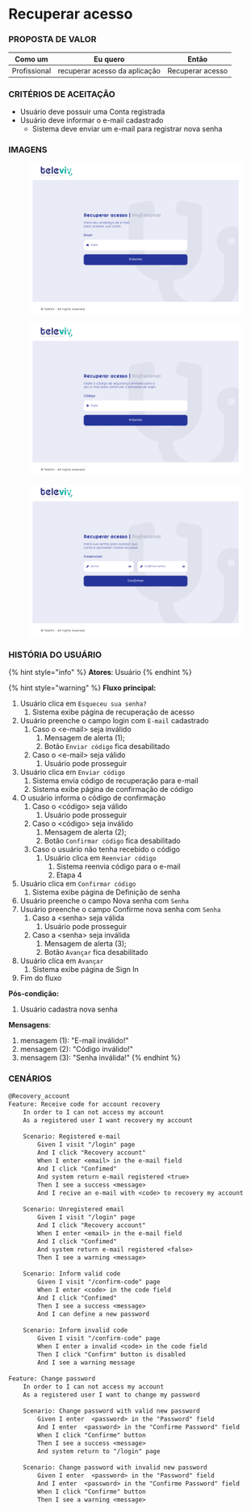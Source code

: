 # Recuperar acesso

### PROPOSTA DE VALOR

| Como um      | Eu quero                      | Então            |
| ------------ | ----------------------------- | ---------------- |
| Profissional | recuperar acesso da aplicação | Recuperar acesso |

### CRITÉRIOS DE ACEITAÇÃO

* Usuário deve possuir uma Conta registrada
* Usuário deve informar o e-mail cadastrado
  * Sistema deve enviar um e-mail para registrar nova senha

### IMAGENS

<figure><img src="../../../.gitbook/assets/Recuperar acesso - 1 (1).png" alt=""><figcaption></figcaption></figure>

<figure><img src="../../../.gitbook/assets/Recuperar acesso - 2 (1).png" alt=""><figcaption></figcaption></figure>

<figure><img src="../../../.gitbook/assets/Recuperar acesso - 3 (1).png" alt=""><figcaption></figcaption></figure>

### HISTÓRIA DO USUÁRIO

{% hint style="info" %}
**Atores**: Usuário
{% endhint %}

{% hint style="warning" %}
**Fluxo principal:**

1. Usuário clica em `Esqueceu sua senha?`
   1. Sistema exibe página de recuperação de acesso
2. Usuário preenche o campo login com `E-mail` cadastrado
   1. Caso o \<e-mail> seja inválido
      1. Mensagem de alerta (1);
      2. Botão `Enviar código` fica desabilitado
   2. Caso o \<e-mail> seja válido
      1. Usuário pode prosseguir
3. Usuário clica em `Enviar código`
   1. Sistema envia código de recuperação para e-mail
   2. Sistema exibe página de confirmação de código
4. O usuário informa o código de confirmação
   1. Caso o \<código> seja válido
      1. Usuário pode prosseguir
   2. Caso o \<código> seja inválido
      1. Mensagem de alerta (2);
      2. Botão `Confirmar código` fica desabilitado
   3. Caso o usuário não tenha recebido o código
      1. Usuário clica em `Reenviar código`
         1. Sistema reenvia código para o e-mail
         2. Etapa 4
5. Usuário clica em `Confirmar código`
   1. Sistema exibe página de Definição de senha
6. Usuário preenche o campo Nova senha com `Senha`
7. Usuário preenche o campo Confirme nova senha com `Senha`
   1. Caso a \<senha> seja válida
      1. Usuário pode prosseguir
   2. Caso a \<senha> seja inválida
      1. Mensagem de alerta (3);
      2. Botão `Avançar` fica desabilitado
8. Usuário clica em `Avançar`
   1. Sistema exibe página de Sign In
9. Fim do fluxo

**Pós-condição:**

1. Usuário cadastra nova senha

**Mensagens**:

1. mensagem (1): "E-mail inválido!"
2. mensagem (2): "Código inválido!"
3. mensagem (3): "Senha inválida!"
{% endhint %}

### CENÁRIOS

```gherkin
@Recovery_account
Feature: Receive code for account recovery
    In order to I can not access my account
    As a registered user I want recovery my account

    Scenario: Registered e-mail
        Given I visit "/login" page
        And I click "Recovery account"
        When I enter <email> in the e-mail field
        And I click "Confimed"
        And system return e-mail registered <true>
        Then I see a success <message>
        And I recive an e-mail with <code> to recovery my account

    Scenario: Unregistered email
        Given I visit "/login" page
        And I click "Recovery account"
        When I enter <email> in the e-mail field
        And I click "Confimed"
        And system return e-mail registered <false>
        Then I see a warning <message>
        
    Scenario: Inform valid code
        Given I visit "/confirm-code" page
        When I enter <code> in the code field
        And I click "Confimed"
        Then I see a success <message>
        And I can define a new password

    Scenario: Inform invalid code
        Given I visit "/confirm-code" page
        When I enter a invalid <code> in the code field
        Then I click "Confirm" button is disabled
        And I see a warning message

Feature: Change password
    In order to I can not access my account
    As a registered user I want to change my password

    Scenario: Change password with valid new password
        Given I enter  <password> in the "Password" field
        And I enter  <password> in the "Confirme Password" field
        When I click "Confirme" button
        Then I see a success <message>
        And system return to "/login" page

    Scenario: Change password with invalid new password
        Given I enter  <password> in the "Password" field
        And I enter  <password> in the "Confirme Password" field
        When I click "Confirme" button
        Then I see a warning <message> 
```
